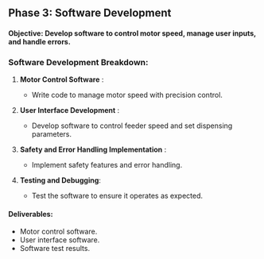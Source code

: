 ## **Phase 3: Software Development**
#### **Objective**: Develop software to control motor speed, manage user inputs, and handle errors.

### **Software Development Breakdown**:

1. **Motor Control Software** :
   - Write code to manage motor speed with precision control.

2. **User Interface Development** :
   - Develop software to control feeder speed and set dispensing parameters.

3. **Safety and Error Handling Implementation** :
   - Implement safety features and error handling.

4. **Testing and Debugging**:
   - Test the software to ensure it operates as expected.

#### **Deliverables**:
- Motor control software.
- User interface software.
- Software test results.
